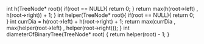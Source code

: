 int h(TreeNode* root){
if(root == NULL){
return 0;
}
return max(h(root->left) , h(root->right)) + 1;
}
int helper(TreeNode* root){
if(root == NULL){
return 0;
}
int currDia = h(root->left) + h(root->right) + 1;
return max(currDia , max(helper(root->left) , helper(root->right)));
}
int diameterOfBinaryTree(TreeNode* root) {
return helper(root) - 1;
}